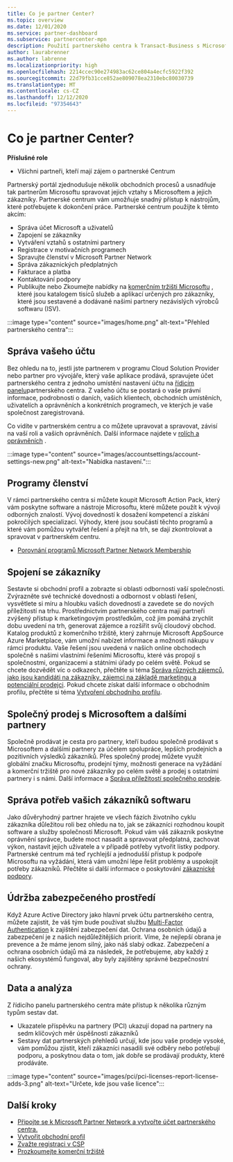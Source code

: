 ```yaml
---
title: Co je partner Center?
ms.topic: overview
ms.date: 12/01/2020
ms.service: partner-dashboard
ms.subservice: partnercenter-mpn
description: Použití partnerského centra k Transact-Business s Microsoftem a vašimi zákazníky
author: laurabrenner
ms.author: labrenne
ms.localizationpriority: high
ms.openlocfilehash: 2214ccec90e274983ac62ce804a4ecfc5922f392
ms.sourcegitcommit: 22d79fb31cce852ae809078ea2310ebc80030739
ms.translationtype: MT
ms.contentlocale: cs-CZ
ms.lasthandoff: 12/12/2020
ms.locfileid: "97354643"
---
```

# <a name="what-is-partner-center"></a>Co je partner Center?

**Příslušné role**

- Všichni partneři, kteří mají zájem o partnerské Centrum

Partnerský portál zjednodušuje několik obchodních procesů a usnadňuje tak partnerům Microsoftu spravovat jejich vztahy s Microsoftem a jejich zákazníky. Partnerské centrum vám umožňuje snadný přístup k nástrojům, které potřebujete k dokončení práce. Partnerské centrum použijte k těmto akcím:

- Správa účet Microsoft a uživatelů 
- Zapojení se zákazníky 
- Vytváření vztahů s ostatními partnery 
- Registrace v motivačních programech
- Spravujte členství v Microsoft Partner Network 
- Správa zákaznických předplatných
- Fakturace a platba
- Kontaktování podpory
- Publikujte nebo Zkoumejte nabídky na [komerčním tržišti Microsoftu](/azure/marketplace) , které jsou katalogem tisíců služeb a aplikací určených pro zákazníky, které jsou sestavené a dodávané našimi partnery nezávislých výrobců softwaru (ISV).

:::image type="content" source="images/home.png" alt-text="Přehled partnerského centra":::

## <a name="manage-your-account"></a>Správa vašeho účtu

Bez ohledu na to, jestli jste partnerem v programu Cloud Solution Provider nebo partner pro vývojáře, který vaše aplikace prodává, spravujete účet partnerského centra z jednoho umístění nastavení účtu na [řídicím panelu](https://partner.microsoft.com/dashboard/home)partnerského centra. Z vašeho účtu se postará o vaše právní informace, podrobnosti o daních, vašich klientech, obchodních umístěních, uživatelích a oprávněních a konkrétních programech, ve kterých je vaše společnost zaregistrovaná. 

Co vidíte v partnerském centru a co můžete upravovat a spravovat, závisí na vaší roli a vašich oprávněních. Další informace najdete v [rolích a oprávněních](permissions-overview.md) .

:::image type="content" source="images/accountsettings/account-settings-new.png" alt-text="Nabídka nastavení.":::


## <a name="membership-programs"></a>Programy členství

V rámci partnerského centra si můžete koupit Microsoft Action Pack, který vám poskytne software a nástroje Microsoftu, které můžete použít k vývoji odborných znalostí. Vývoj dovedností k dosažení kompetencí a získání pokročilých specializací. Výhody, které jsou součástí těchto programů a které vám pomůžou vytvářet řešení a přejít na trh, se dají zkontrolovat a spravovat v partnerském centru.

- [Porovnání programů Microsoft Partner Network Membership](https://partner.microsoft.com/membership/compare-offers) 

## <a name="connect-with-customers"></a>Spojení se zákazníky 

Sestavte si obchodní profil a zobrazte si oblasti odbornosti vaší společnosti. Zvýrazněte své technické dovednosti a odbornost v oblasti řešení, vysvětlete si míru a hloubku vašich dovedností a zavedete se do nových příležitostí na trhu. Prostřednictvím partnerského centra mají partneři zvýšený přístup k marketingovým prostředkům, což jim pomáhá zrychlit dobu uvedení na trh, generovat zájemce a rozšířit svůj cloudový obchod. Katalog produktů z komerčního tržiště, který zahrnuje Microsoft AppSource Azure Marketplace, vám umožní nabízet informace a možnosti nákupu v rámci produktu. Vaše řešení jsou uvedená v našich online obchodech společně s našimi vlastními řešeními Microsoftu, které vás propojí s společnostmi, organizacemi a státními úřady po celém světě. Pokud se chcete dozvědět víc o odkazech, přečtěte si téma [Správa různých zájemců, jako jsou kandidáti na zákazníky, zájemci na základě marketingu a potenciální prodejci](manage-leads.md). Pokud chcete získat další informace o obchodním profilu, přečtěte si téma [Vytvoření obchodního profilu](create-a-marketing-profile.md).

## <a name="co-sell-with-microsoft-and-other-partners"></a>Společný prodej s Microsoftem a dalšími partnery

Společně prodávat je cesta pro partnery, kteří budou společně prodávat s Microsoftem a dalšími partnery za účelem spolupráce, lepších prodejních a pozitivních výsledků zákazníků.  Přes společný prodej můžete využít globální značku Microsoftu, prodejní týmy, možnosti generace na vyžádání a komerční tržiště pro nové zákazníky po celém světě a prodej s ostatními partnery i s námi. Další informace a [Správa příležitostí společného prodeje](manage-co-sell-opportunities.md).

## <a name="manage-your-customers-software-needs"></a>Správa potřeb vašich zákazníků softwaru

Jako důvěryhodný partner hrajete ve všech fázích životního cyklu zákazníka důležitou roli bez ohledu na to, jak se zákazníci rozhodnou koupit software a služby společnosti Microsoft. Pokud vám váš zákazník poskytne oprávnění správce, budete moct nasadit a spravovat předplatná, zachovat výkon, nastavit jejich uživatele a v případě potřeby vytvořit lístky podpory. Partnerské centrum má teď rychlejší a jednodušší přístup k podpoře Microsoftu na vyžádání, která vám umožní lépe řešit problémy a uspokojit potřeby zákazníků. Přečtěte si další informace o poskytování [zákaznické podpory](customer-support.md).

## <a name="maintain-a-secure-environment"></a>Údržba zabezpečeného prostředí

Když Azure Active Directory jako hlavní prvek účtu partnerského centra, můžete zajistit, že váš tým bude používat službu [Multi-Factor Authentication](partner-security-requirements-mandating-mfa.md) k zajištění zabezpečení dat. Ochrana osobních údajů a zabezpečení je z našich nejdůležitějších priorit. Víme, že nejlepší obrana je prevence a že máme jenom silný, jako náš slabý odkaz. Zabezpečení a ochrana osobních údajů má za následek, že potřebujeme, aby každý z našich ekosystémů fungoval, aby byly zajištěny správné bezpečnostní ochrany.

## <a name="data-and-analytics"></a>Data a analýza

Z řídicího panelu partnerského centra máte přístup k několika různým typům sestav dat. 

- Ukazatele příspěvku na partnery (PCI) ukazují dopad na partnery na sedm klíčových měr úspěšnosti zákazníků
- Sestavy dat partnerských přehledů určují, kde jsou vaše prodeje vysoké, vám pomůžou zjistit, kteří zákazníci nasadili své odběry nebo potřebují podporu, a poskytnou data o tom, jak dobře se prodávají produkty, které prodáváte.

:::image type="content" source="images/pci/pci-licenses-report-license-adds-3.png" alt-text="Určete, kde jsou vaše licence":::


## <a name="next-steps"></a>Další kroky

- [Připojte se k Microsoft Partner Network a vytvořte účet partnerského centra.](mpn-create-a-partner-center-account.md)
- [Vytvořit obchodní profil](create-a-marketing-profile.md)
- [Zvažte registraci v CSP](csp-overview.md)
- [Prozkoumejte komerční tržiště](csp-commercial-marketplace-overview.md)

